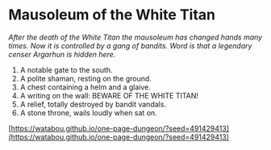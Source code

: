 # Mausoleum of the White Titan

_After the death of the White Titan the mausoleum has changed hands many times. Now it is controlled by a gang of bandits. Word is that a legendary censer Argarhun is hidden here._

1. A notable gate to the south.
2. A polite shaman, resting on the ground.
3. A chest containing a helm and a glaive.
4. A writing on the wall: BEWARE OF THE WHITE TITAN!
5. A relief, totally destroyed by bandit vandals.
6. A stone throne, wails loudly when sat on.

[https://watabou.github.io/one-page-dungeon/?seed=491429413](https://watabou.github.io/one-page-dungeon/?seed=491429413)
